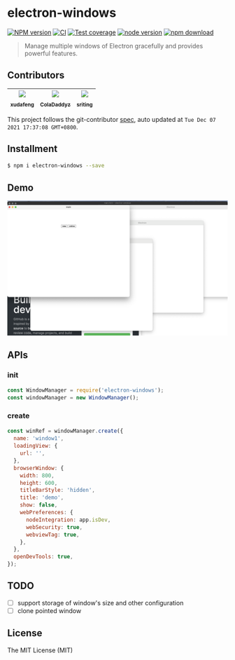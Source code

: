 # electron-windows

[![NPM version][npm-image]][npm-url]
[![CI][CI-image]][CI-url]
[![Test coverage][coveralls-image]][coveralls-url]
[![node version][node-image]][node-url]
[![npm download][download-image]][download-url]

[npm-image]: https://img.shields.io/npm/v/electron-windows.svg
[npm-url]: https://npmjs.org/package/electron-windows
[CI-image]: https://github.com/electron-modules/electron-windows/actions/workflows/ci.yml/badge.svg
[CI-url]: https://github.com/electron-modules/electron-windows/actions/workflows/ci.yml
[coveralls-image]: https://img.shields.io/coveralls/electron-modules/electron-windows.svg
[coveralls-url]: https://coveralls.io/r/electron-modules/electron-windows?branch=master
[node-image]: https://img.shields.io/badge/node.js-%3E=_8-green.svg
[node-url]: http://nodejs.org/download/
[download-image]: https://img.shields.io/npm/dm/electron-windows.svg
[download-url]: https://npmjs.org/package/electron-windows

> Manage multiple windows of Electron gracefully and provides powerful features.

<!-- GITCONTRIBUTOR_START -->

## Contributors

|[<img src="https://avatars.githubusercontent.com/u/1011681?v=4" width="100px;"/><br/><sub><b>xudafeng</b></sub>](https://github.com/xudafeng)<br/>|[<img src="https://avatars.githubusercontent.com/u/12660278?v=4" width="100px;"/><br/><sub><b>ColaDaddyz</b></sub>](https://github.com/ColaDaddyz)<br/>|[<img src="https://avatars.githubusercontent.com/u/17586742?v=4" width="100px;"/><br/><sub><b>sriting</b></sub>](https://github.com/sriting)<br/>|
| :---: | :---: | :---: |


This project follows the git-contributor [spec](https://github.com/xudafeng/git-contributor), auto updated at `Tue Dec 07 2021 17:37:08 GMT+0800`.

<!-- GITCONTRIBUTOR_END -->

## Installment

```bash
$ npm i electron-windows --save
```

## Demo

![](./sceenshot.png)

## APIs

### init

```javascript
const WindowManager = require('electron-windows');
const windowManager = new WindowManager();
```

### create

```javascript
const winRef = windowManager.create({
  name: 'window1',
  loadingView: {
    url: '',
  },
  browserWindow: {
    width: 800,
    height: 600,
    titleBarStyle: 'hidden',
    title: 'demo',
    show: false,
    webPreferences: {
      nodeIntegration: app.isDev,
      webSecurity: true,
      webviewTag: true,
    },
  },
  openDevTools: true,
});
```

## TODO

- [ ] support storage of window's size and other configuration
- [ ] clone pointed window

## License

The MIT License (MIT)
